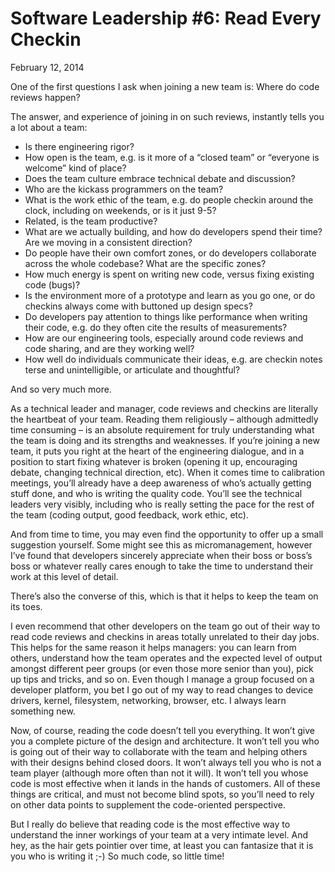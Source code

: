 # Software Leadership #6: Read Every Checkin

February 12, 2014

One of the first questions I ask when joining a new team is: Where do code reviews happen?

The answer, and experience of joining in on such reviews, instantly tells you a lot about a team:

- Is there engineering rigor?
- How open is the team, e.g. is it more of a “closed team” or “everyone is welcome” kind of place?
- Does the team culture embrace technical debate and discussion?
- Who are the kickass programmers on the team?
- What is the work ethic of the team, e.g. do people checkin around the clock, including on weekends, or is it just 9-5?
- Related, is the team productive?
- What are we actually building, and how do developers spend their time? Are we moving in a consistent direction?
- Do people have their own comfort zones, or do developers collaborate across the whole codebase? What are the specific zones?
- How much energy is spent on writing new code, versus fixing existing code (bugs)?
- Is the environment more of a prototype and learn as you go one, or do checkins always come with buttoned up design specs?
- Do developers pay attention to things like performance when writing their code, e.g. do they often cite the results of measurements?
- How are our engineering tools, especially around code reviews and code sharing, and are they working well?
- How well do individuals communicate their ideas, e.g. are checkin notes terse and unintelligible, or articulate and thoughtful?

And so very much more.

As a technical leader and manager, code reviews and checkins are literally the heartbeat of your team. Reading them religiously – although admittedly time consuming – is an absolute requirement for truly understanding what the team is doing and its strengths and weaknesses. If you’re joining a new team, it puts you right at the heart of the engineering dialogue, and in a position to start fixing whatever is broken (opening it up, encouraging debate, changing technical direction, etc). When it comes time to calibration meetings, you’ll already have a deep awareness of who’s actually getting stuff done, and who is writing the quality code. You’ll see the technical leaders very visibly, including who is really setting the pace for the rest of the team (coding output, good feedback, work ethic, etc).

And from time to time, you may even find the opportunity to offer up a small suggestion yourself. Some might see this as micromanagement, however I’ve found that developers sincerely appreciate when their boss or boss’s boss or whatever really cares enough to take the time to understand their work at this level of detail.

There’s also the converse of this, which is that it helps to keep the team on its toes.

I even recommend that other developers on the team go out of their way to read code reviews and checkins in areas totally unrelated to their day jobs. This helps for the same reason it helps managers: you can learn from others, understand how the team operates and the expected level of output amongst different peer groups (or even those more senior than you), pick up tips and tricks, and so on. Even though I manage a group focused on a developer platform, you bet I go out of my way to read changes to device drivers, kernel, filesystem, networking, browser, etc. I always learn something new.

Now, of course, reading the code doesn’t tell you everything. It won’t give you a complete picture of the design and architecture. It won’t tell you who is going out of their way to collaborate with the team and helping others with their designs behind closed doors. It won’t always tell you who is not a team player (although more often than not it will). It won’t tell you whose code is most effective when it lands in the hands of customers. All of these things are critical, and must not become blind spots, so you’ll need to rely on other data points to supplement the code-oriented perspective.

But I really do believe that reading code is the most effective way to understand the inner workings of your team at a very intimate level. And hey, as the hair gets pointier over time, at least you can fantasize that it is you who is writing it ;-) So much code, so little time!